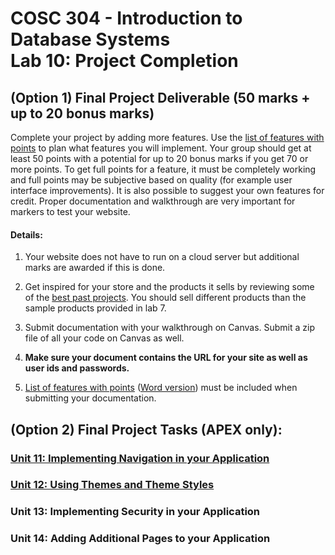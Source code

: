 # COSC 304 - Introduction to Database Systems<br>Lab 10: Project Completion

## (Option 1) Final Project Deliverable (50 marks + up to 20 bonus marks)

Complete your project by adding more features. Use the [list of features with points](projectFeatureMarking30Nov2021.pdf) to plan what features you will implement. Your group should get at least 50 points with a potential for up to 20 bonus marks if you get 70 or more points. To get full points for a feature, it must be completely working and full points may be subjective based on quality (for example user interface improvements). It is also possible to suggest your own features for credit. Proper documentation and walkthrough are very important for markers to test your website.


#### Details:

1. Your website does not have to run on a cloud server but additional marks are awarded if this is done.

2. Get inspired for your store and the products it sells by reviewing some of the [best past projects](https://people.ok.ubc.ca/rlawrenc/teaching/304/Project/index.html). You should sell different products than the sample products provided in lab 7.

3. Submit documentation with your walkthrough on Canvas. Submit a zip file of all your code on Canvas as well.

4. **Make sure your document contains the URL for your site as well as user ids and passwords.**

5. [List of features with points](projectFeatureMarking.pdf) ([Word version](projectFeatureMarking.docx)) must be included when submitting your documentation. 

## (Option 2) Final Project Tasks (APEX only):

### [Unit 11: Implementing Navigation in your Application](README_Unit11.md)
### [Unit 12: Using Themes and Theme Styles](README_Unit12.md)
### Unit 13: Implementing Security in your Application
### Unit 14: Adding Additional Pages to your Application